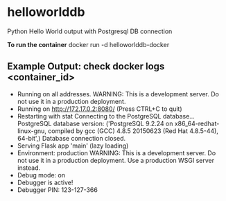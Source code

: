 # helloworlddb
Python Hello World output with Postgresql DB connection

**To run the container**
docker run -d helloworlddb-docker

**Example Output:**
check docker logs <container_id>
------
 * Running on all addresses.
   WARNING: This is a development server. Do not use it in a production deployment.
 * Running on http://172.17.0.2:8080/ (Press CTRL+C to quit)
 * Restarting with stat
Connecting to the PostgreSQL database...
PostgreSQL database version:
('PostgreSQL 9.2.24 on x86_64-redhat-linux-gnu, compiled by gcc (GCC) 4.8.5 20150623 (Red Hat 4.8.5-44), 64-bit',)
Database connection closed.
 * Serving Flask app 'main' (lazy loading)
 * Environment: production
   WARNING: This is a development server. Do not use it in a production deployment.
   Use a production WSGI server instead.
 * Debug mode: on
 * Debugger is active!
 * Debugger PIN: 123-127-366
